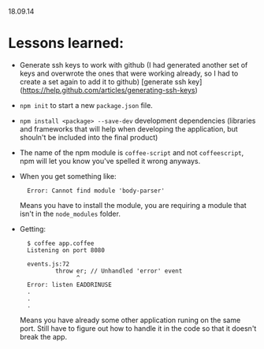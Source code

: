 18.09.14

Lessons learned:
================

* Generate ssh keys to work with github (I had generated another set of keys and overwrote the ones that were working already, so I had to create a set again to add it to github) [generate ssh key] (https://help.github.com/articles/generating-ssh-keys)

* ```npm init``` to start a new ```package.json``` file.

* ```npm install <package> --save-dev``` development dependencies (libraries and frameworks that will help when developing the application, but shouln't be included into the final product)

* The name of the npm module is ```coffee-script``` and not ```coffeescript```, npm will let you know you've spelled it wrong anyways.

* When you get something like:

        Error: Cannot find module 'body-parser'
    Means you have to install the module, you are requiring a module that isn't in the ``node_modules`` folder.

* Getting:

        $ coffee app.coffee
        Listening on port 8080

        events.js:72
                throw er; // Unhandled 'error' event
                      ^
        Error: listen EADDRINUSE
        .
        .
        .
    Means you have already some other application runing on the same port. Still have to figure out how to handle it in the code so that it doesn't break the app.

